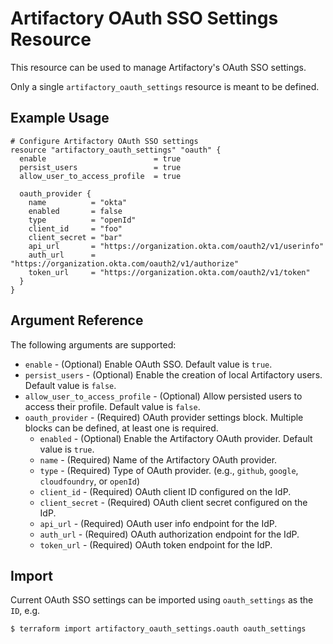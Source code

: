 # Artifactory OAuth SSO Settings Resource

This resource can be used to manage Artifactory's OAuth SSO settings.

Only a single `artifactory_oauth_settings` resource is meant to be defined.

## Example Usage

```hcl
# Configure Artifactory OAuth SSO settings
resource "artifactory_oauth_settings" "oauth" {
  enable                        = true
  persist_users 	            = true
  allow_user_to_access_profile  = true

  oauth_provider {
    name 	      = "okta"
    enabled       = false
    type 	      = "openId"
    client_id     = "foo"
    client_secret = "bar"
    api_url       = "https://organization.okta.com/oauth2/v1/userinfo"
    auth_url      = "https://organization.okta.com/oauth2/v1/authorize"
    token_url     = "https://organization.okta.com/oauth2/v1/token"
  }
}
```

## Argument Reference

The following arguments are supported:

* `enable`                          - (Optional) Enable OAuth SSO.  Default value is `true`.
* `persist_users`                   - (Optional) Enable the creation of local Artifactory users.  Default value is `false`.
* `allow_user_to_access_profile`    - (Optional) Allow persisted users to access their profile.  Default value is `false`.
* `oauth_provider`                  - (Required) OAuth provider settings block. Multiple blocks can be defined, at least one is required.
    * `enabled`                     - (Optional) Enable the Artifactory OAuth provider.  Default value is `true`.
    * `name`                        - (Required) Name of the Artifactory OAuth provider.
    * `type`                        - (Required) Type of OAuth provider. (e.g., `github`, `google`, `cloudfoundry`, or `openId`)
    * `client_id`                   - (Required) OAuth client ID configured on the IdP.
    * `client_secret`               - (Required) OAuth client secret configured on the IdP. 
    * `api_url`                     - (Required) OAuth user info endpoint for the IdP.
    * `auth_url`                    - (Required) OAuth authorization endpoint for the IdP.
    * `token_url`                   - (Required) OAuth token endpoint for the IdP.

## Import

Current OAuth SSO settings can be imported using `oauth_settings` as the `ID`, e.g.

```
$ terraform import artifactory_oauth_settings.oauth oauth_settings
```
